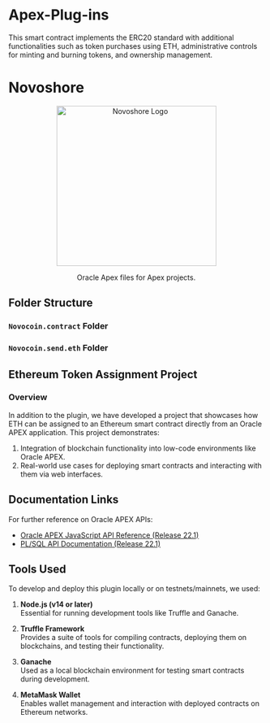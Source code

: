 
# Apex-Plug-ins
This smart contract implements the ERC20 standard with additional functionalities such as token purchases using ETH, administrative controls for minting and burning tokens, and ownership management.

# Novoshore
<p align="center">
  <a href="https://www.novoshore.com/" target="blank"><img src="https://www.novoshore.com/wp-content/uploads/2018/08/n-ugly-3-e1534939287262.png" width="315" alt="Novoshore Logo" /></a>
</p>
<p align="center">Oracle Apex files for Apex projects.</p>

## Folder Structure

### `Novocoin.contract` Folder


### `Novocoin.send.eth` Folder


## Ethereum Token Assignment Project

### Overview
In addition to the plugin, we have developed a project that showcases how ETH can be assigned to an Ethereum smart contract directly from an Oracle APEX application. This project demonstrates:
1. Integration of blockchain functionality into low-code environments like Oracle APEX.
2. Real-world use cases for deploying smart contracts and interacting with them via web interfaces.


## Documentation Links

For further reference on Oracle APEX APIs:
- [Oracle APEX JavaScript API Reference (Release 22.1)](https://docs.oracle.com/en/database/oracle/apex/22.1/aexjs/toc.html)
- [PL/SQL API Documentation (Release 22.1)](https://docs.oracle.com/en/database/oracle/apex/22.1/aeapi/toc.htm)


## Tools Used

To develop and deploy this plugin locally or on testnets/mainnets, we used:

1. **Node.js (v14 or later)**  
   Essential for running development tools like Truffle and Ganache.

2. **Truffle Framework**  
   Provides a suite of tools for compiling contracts, deploying them on blockchains, and testing their functionality.

3. **Ganache**  
   Used as a local blockchain environment for testing smart contracts during development.

4. **MetaMask Wallet**  
   Enables wallet management and interaction with deployed contracts on Ethereum networks.
